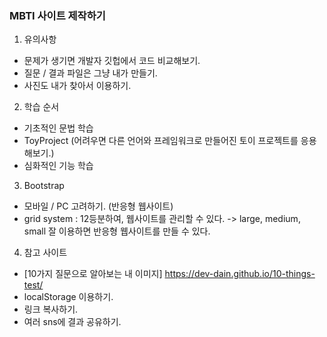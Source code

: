 ### MBTI 사이트 제작하기

1. 유의사항

- 문제가 생기면 개발자 깃헙에서 코드 비교해보기.
- 질문 / 결과 파일은 그냥 내가 만들기.
- 사진도 내가 찾아서 이용하기.

2. 학습 순서

- 기초적인 문법 학습
- ToyProject (어려우면 다른 언어와 프레임워크로 만들어진 토이 프로젝트를 응용해보기.)
- 심화적인 기능 학습

3. Bootstrap

- 모바일 / PC 고려하기. (반응형 웹사이트)
- grid system : 12등분하여, 웹사이트를 관리할 수 있다. -> large, medium, small 잘 이용하면 반응형 웹사이트를 만들 수 있다.

4. 참고 사이트

- [10가지 질문으로 알아보는 내 이미지] https://dev-dain.github.io/10-things-test/
- localStorage 이용하기.
- 링크 복사하기.
- 여러 sns에 결과 공유하기.
